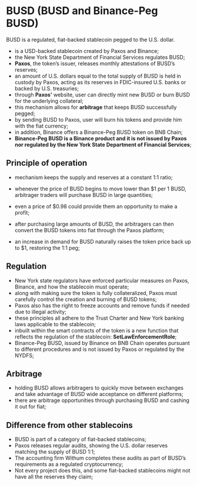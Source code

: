 # BUSD (BUSD and Binance-Peg BUSD)

BUSD is a regulated, fiat-backed stablecoin pegged to the U.S. dollar.

- is a USD-backed stablecoin created by Paxos and Binance;
- the New York State Department of Financial Services regulates BUSD;
- **Paxos**, the token’s issuer, releases monthly attestations of BUSD’s reserves;
- an amount of U.S. dollars equal to the total supply of BUSD is held in custody by Paxos, acting as its reserves in FDIC-insured U.S. banks or backed by U.S. treasuries;
- through **Paxos’** website, user can directly mint new BUSD or burn BUSD for the underlying collateral;
- this mechanism allows for **arbitrage** that keeps BUSD successfully pegged;
- by sending BUSD to Paxos, user will burn his tokens and provide him with the fiat currency;
- in addition, Binance offers a Binance-Peg  BUSD token on BNB Chain;
- **Binance-Peg BUSD is a Binance product and it is not issued by Paxos nor regulated by the New York State Department of Financial Services**;

## Principle of operation

- mechanism keeps the supply and reserves at a constant 1:1 ratio;

- whenever the price of BUSD begins to move lower than $1 per 1 BUSD, arbitrager traders will purchase BUSD in large quantities;
- even a price of $0.98 could provide them an opportunity to make a profit; 
- after purchasing large amounts of BUSD, the arbitragers can then convert the BUSD tokens into fiat through the Paxos platform; 
- an increase in demand for BUSD naturally raises the token price back up to $1, restoring the 1:1 peg;

## Regulation

- New York state regulators have enforced particular measures on Paxos, Binance, and how the stablecoin must operate; 
- along with making sure the token is fully collateralized, Paxos must carefully control the creation and burning of BUSD tokens;
- Paxos also has the right to freeze accounts and remove funds if needed due to illegal activity;
- these principles all adhere to the Trust Charter and New York banking laws applicable to the stablecoin;
- inbuilt within the smart contracts of the token is a new function that reflects the regulation of the stablecoin: **SetLawEnforcementRole**; 
- Binance-Peg BUSD, issued by Binance on BNB Chain operates pursuant to different procedures and is not issued by Paxos or regulated by the NYDFS;

## Arbitrage

- holding BUSD allows arbitragers to quickly move between exchanges and take advantage of BUSD wide acceptance on different platforms;
- there are arbitrage opportunities through purchasing BUSD and cashing it out for fiat;

## Difference from other stablecoins

- BUSD is part of a category of fiat-backed stablecoins;
- Paxos releases regular audits, showing the U.S. dollar reserves matching the supply of BUSD 1:1;
- The accounting firm Withum completes these audits as part of BUSD’s requirements as a regulated cryptocurrency;
- Not every project does this, and some fiat-backed stablecoins might not have all the reserves they claim;
